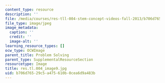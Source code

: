```yaml
---
content_type: resource
description: ''
file: /media/courses/res-tll-004-stem-concept-videos-fall-2013/b706d76529c5a475610b0cea6d9a483b_res.tl.004_image9.jpg
file_type: image/jpeg
image_metadata:
  caption: ''
  credit: ''
  image-alt: ''
learning_resource_types: []
ocw_type: OCWImage
parent_title: Problem Solving
parent_type: SupplementalResourceSection
resourcetype: Image
title: res.tl.004_image9.jpg
uid: b706d765-29c5-a475-610b-0cea6d9a483b
---
```

